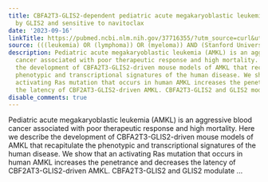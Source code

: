 ```yaml
---
title: CBFA2T3-GLIS2-dependent pediatric acute megakaryoblastic leukemia is driven
  by GLIS2 and sensitive to navitoclax
date: '2023-09-16'
linkTitle: https://pubmed.ncbi.nlm.nih.gov/37716355/?utm_source=curl&utm_medium=rss&utm_campaign=pubmed-2&utm_content=1Rkszs2HVZ2RHP33OibaNFew6VK-LzjJWTD4GwmLlk8B-wCceh&fc=20220923065203&ff=20230917180923&v=2.17.9.post6+86293ac
source: (((leukemia) OR (lymphoma)) OR (myeloma)) AND (Stanford University[Affiliation])
description: Pediatric acute megakaryoblastic leukemia (AMKL) is an aggressive blood
  cancer associated with poor therapeutic response and high mortality. Here we describe
  the development of CBFA2T3-GLIS2-driven mouse models of AMKL that recapitulate the
  phenotypic and transcriptional signatures of the human disease. We show that an
  activating Ras mutation that occurs in human AMKL increases the penetrance and decreases
  the latency of CBF2AT3-GLIS2-driven AMKL. CBFA2T3-GLIS2 and GLIS2 modulate ...
disable_comments: true
---
```

Pediatric acute megakaryoblastic leukemia (AMKL) is an aggressive blood cancer associated with poor therapeutic response and high mortality. Here we describe the development of CBFA2T3-GLIS2-driven mouse models of AMKL that recapitulate the phenotypic and transcriptional signatures of the human disease. We show that an activating Ras mutation that occurs in human AMKL increases the penetrance and decreases the latency of CBF2AT3-GLIS2-driven AMKL. CBFA2T3-GLIS2 and GLIS2 modulate ...